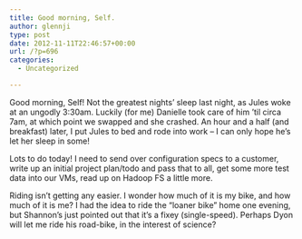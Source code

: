 ```yaml
---
title: Good morning, Self.
author: glennji
type: post
date: 2012-11-11T22:46:57+00:00
url: /?p=696
categories:
  - Uncategorized

---
```

Good morning, Self! Not the greatest nights&#8217; sleep last night, as Jules woke at an ungodly 3:30am. Luckily (for me) Danielle took care of him &#8217;til circa 7am, at which point we swapped and she crashed. An hour and a half (and breakfast) later, I put Jules to bed and rode into work – I can only hope he&#8217;s let her sleep in some!
  
Lots to do today! I need to send over configuration specs to a customer, write up an initial project plan/todo and pass that to all, get some more test data into our VMs, read up on Hadoop FS a little more.
  
Riding isn&#8217;t getting any easier. I wonder how much of it is my bike, and how much of it is me? I had the idea to ride the “loaner bike” home one evening, but Shannon&#8217;s just pointed out that it&#8217;s a fixey (single-speed). Perhaps Dyon will let me ride his road-bike, in the interest of science?

